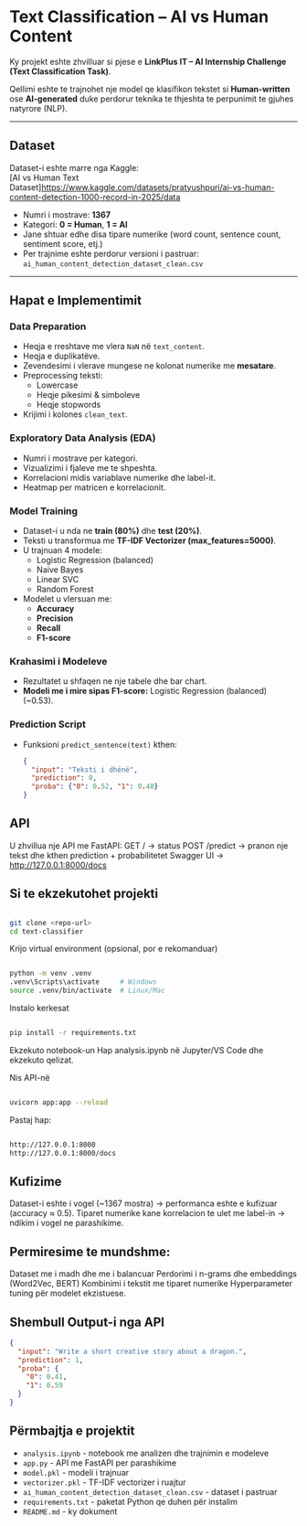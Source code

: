 # Text Classification – AI vs Human Content

Ky projekt eshte zhvilluar si pjese e 
**LinkPlus IT – AI Internship Challenge (Text Classification Task)**.

Qellimi eshte te trajnohet nje model qe klasifikon tekstet si **Human-written** ose **AI-generated** duke perdorur teknika te thjeshta te perpunimit te gjuhes natyrore (NLP).

---

## Dataset

Dataset-i eshte marre nga Kaggle:  
 [AI vs Human Text Dataset]https://www.kaggle.com/datasets/pratyushpuri/ai-vs-human-content-detection-1000-record-in-2025/data

- Numri i mostrave: **1367**
- Kategori: **0 = Human**, **1 = AI**
- Jane shtuar edhe disa tipare numerike (word count, sentence count, sentiment score, etj.)
- Per trajnime eshte perdorur versioni i pastruar:  
  `ai_human_content_detection_dataset_clean.csv`

---

## Hapat e Implementimit

###  Data Preparation
- Heqja e rreshtave me vlera `NaN` në `text_content`.
- Heqja e duplikatëve.
- Zevendesimi i vlerave mungese ne kolonat numerike me **mesatare**.
- Preprocessing teksti:
  - Lowercase
  - Heqje pikesimi & simboleve
  - Heqje stopwords
- Krijimi i kolones `clean_text`.

###  Exploratory Data Analysis (EDA)
- Numri i mostrave per kategori.
- Vizualizimi i fjaleve me te shpeshta.
- Korrelacioni midis variablave numerike dhe label-it.
- Heatmap per matricen e korrelacionit.

###  Model Training
- Dataset-i u nda ne **train (80%)** dhe **test (20%)**.
- Teksti u transformua me **TF-IDF Vectorizer (max_features=5000)**.
- U trajnuan 4 modele:
  - Logistic Regression (balanced)
  - Naive Bayes
  - Linear SVC
  - Random Forest
- Modelet u vlersuan me:
  - **Accuracy**
  - **Precision**
  - **Recall**
  - **F1-score**

###  Krahasimi i Modeleve
- Rezultatet u shfaqen ne nje tabele dhe bar chart.
- **Modeli me i mire sipas F1-score:** Logistic Regression (balanced) (~0.53).

###  Prediction Script
- Funksioni `predict_sentence(text)` kthen:
  ```json
  {
    "input": "Teksti i dhënë",
    "prediction": 0,
    "proba": {"0": 0.52, "1": 0.48}
  }


## API
U zhvillua nje API me FastAPI:
GET / → status
POST /predict → pranon nje tekst dhe kthen prediction + probabilitetet
Swagger UI → http://127.0.0.1:8000/docs

## Si te ekzekutohet projekti
```bash

git clone <repo-url>
cd text-classifier

```
  Krijo virtual environment (opsional, por e rekomanduar)
```bash

python -m venv .venv
.venv\Scripts\activate     # Windows
source .venv/bin/activate  # Linux/Mac

```

 Instalo kerkesat
```bash

pip install -r requirements.txt

```

 Ekzekuto notebook-un
Hap analysis.ipynb në Jupyter/VS Code dhe ekzekuto qelizat.

 Nis API-në
```bash

uvicorn app:app --reload

```
Pastaj hap:
```bash

http://127.0.0.1:8000
http://127.0.0.1:8000/docs

```


## Kufizime
  Dataset-i eshte i vogel (~1367 mostra) → performanca eshte e kufizuar (accuracy ≈ 0.5).
  Tiparet numerike kane korrelacion te ulet me label-in → ndikim i vogel ne parashikime.

## Permiresime te mundshme:
   Dataset me i madh dhe me i balancuar
   Perdorimi i n-grams dhe embeddings (Word2Vec, BERT)
   Kombinimi i tekstit me tiparet numerike
   Hyperparameter tuning për modelet ekzistuese.

## Shembull Output-i nga API
```json
{
  "input": "Write a short creative story about a dragon.",
  "prediction": 1,
  "proba": {
    "0": 0.41,
    "1": 0.59
  }
}
```

## Përmbajtja e projektit

- `analysis.ipynb` - notebook me analizen dhe trajnimin e modeleve
- `app.py` - API me FastAPI per parashikime
- `model.pkl` - modeli i trajnuar
- `vectorizer.pkl` - TF-IDF vectorizer i ruajtur
- `ai_human_content_detection_dataset_clean.csv` - dataset i pastruar
- `requirements.txt` - paketat Python qe duhen për instalim
- `README.md` - ky dokument

